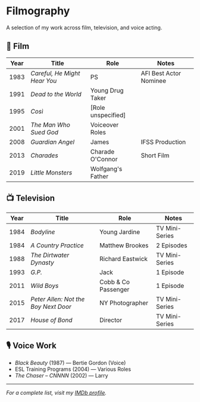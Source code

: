 # Filmography

A selection of my work across film, television, and voice acting.

## 🎥 Film

| Year | Title                          | Role                 | Notes                         |
|------|--------------------------------|----------------------|-------------------------------|
| 1983 | *Careful, He Might Hear You*   | PS                   | AFI Best Actor Nominee        |
| 1991 | *Dead to the World*            | Young Drug Taker     |                               |
| 1995 | *Così*                         | [Role unspecified]   |                               |
| 2001 | *The Man Who Sued God*         | Voiceover Roles      |                               |
| 2008 | *Guardian Angel*               | James                | IFSS Production               |
| 2013 | *Charades*                     | Charade O'Connor     | Short Film                    |
| 2019 | *Little Monsters*              | Wolfgang's Father    |                               |

## 📺 Television

| Year | Title                          | Role                 | Notes                         |
|------|--------------------------------|----------------------|-------------------------------|
| 1984 | *Bodyline*                     | Young Jardine        | TV Mini-Series                |
| 1984 | *A Country Practice*           | Matthew Brookes      | 2 Episodes                    |
| 1988 | *The Dirtwater Dynasty*        | Richard Eastwick     | TV Mini-Series                |
| 1993 | *G.P.*                         | Jack                 | 1 Episode                     |
| 2011 | *Wild Boys*                    | Cobb & Co Passenger  | 1 Episode                     |
| 2015 | *Peter Allen: Not the Boy Next Door* | NY Photographer | TV Mini-Series                |
| 2017 | *House of Bond*                | Director             | TV Mini-Series                |

## 🎙️ Voice Work

- *Black Beauty* (1987) — Bertie Gordon (Voice)
- ESL Training Programs (2004) — Various Roles
- *The Chaser – CNNNN* (2002) — Larry

---

*For a complete list, visit my [IMDb profile](https://www.imdb.com/name/nm0322394/).*
